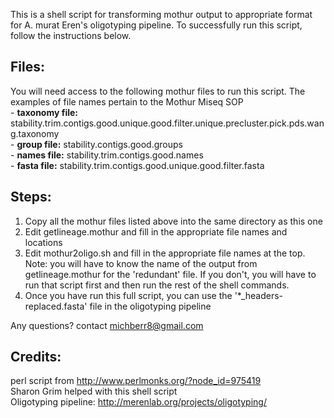 This is a shell script for transforming mothur output to appropriate format for A. murat Eren's oligotyping pipeline. To successfully run this script, follow the instructions below.

## Files:
You will need access to the following mothur files to run this script. The examples of file names pertain to the Mothur Miseq SOP    
	- **taxonomy file:** stability.trim.contigs.good.unique.good.filter.unique.precluster.pick.pds.wang.taxonomy        
	- **group file:** stability.contigs.good.groups           
	- **names file:** stability.trim.contigs.good.names     
	- **fasta file:** stability.trim.contigs.good.unique.good.filter.fasta     
   
## Steps:

1) Copy all the mothur files listed above into the same directory as this one          
2) Edit getlineage.mothur and fill in the appropriate file names and locations          
3) Edit mothur2oligo.sh and fill in the appropriate file names at the top. Note: you will have to know the name of the output from getlineage.mothur for the 'redundant' file. If you don't, you will have to run that script first and then run the rest of the shell commands.       
4) Once you have run this full script, you can use the '*_headers-replaced.fasta' file in the oligotyping pipeline        

Any questions? contact michberr8@gmail.com

## Credits:    
perl script from http://www.perlmonks.org/?node_id=975419       
Sharon Grim helped with this shell script         
Oligotyping pipeline: http://merenlab.org/projects/oligotyping/         
